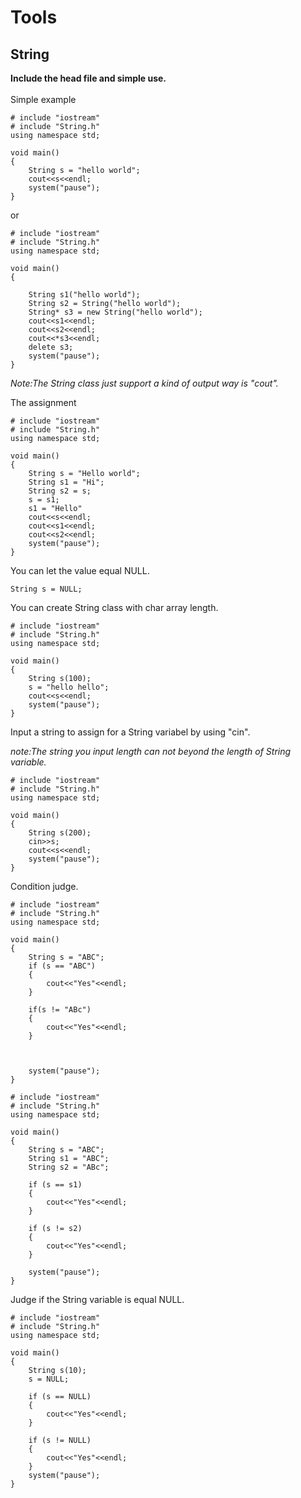 Tools
======
## String

**Include the head file and simple use.**<br><br>
Simple example
```
# include "iostream"
# include "String.h"
using namespace std;

void main()
{
	String s = "hello world";
	cout<<s<<endl;
	system("pause");
}
```
or

```
# include "iostream"
# include "String.h"
using namespace std;

void main()
{

	String s1("hello world");
	String s2 = String("hello world");
	String* s3 = new String("hello world");
	cout<<s1<<endl;
	cout<<s2<<endl;
	cout<<*s3<<endl;
	delete s3;
	system("pause");
}
```
*Note:The String class just support a kind of output way is "cout".*

The assignment

```
# include "iostream"
# include "String.h"
using namespace std;

void main()
{
	String s = "Hello world";
	String s1 = "Hi";
	String s2 = s;
	s = s1;
	s1 = "Hello"
	cout<<s<<endl;
	cout<<s1<<endl;
	cout<<s2<<endl;
	system("pause");
}
```
You can let the value equal NULL.

`
String s = NULL;
`

You can create String class with char array length.

```
# include "iostream"
# include "String.h"
using namespace std;

void main()
{
	String s(100);
	s = "hello hello";
	cout<<s<<endl;
	system("pause");
}
```

Input a string to assign for a String variabel by using "cin".

*note:The string  you input length can not beyond the length of String variable.*

```
# include "iostream"
# include "String.h"
using namespace std;

void main()
{
	String s(200);
	cin>>s;
	cout<<s<<endl;
	system("pause");
}
```

Condition judge.

```
# include "iostream"
# include "String.h"
using namespace std;

void main()
{
	String s = "ABC";
	if (s == "ABC")
	{
		cout<<"Yes"<<endl;
	}
	
	if(s != "ABc")
	{
		cout<<"Yes"<<endl;
	}

	

	system("pause");
}
```

```
# include "iostream"
# include "String.h"
using namespace std;

void main()
{
	String s = "ABC";
	String s1 = "ABC";
	String s2 = "ABc";

	if (s == s1)
	{
		cout<<"Yes"<<endl;
	}

	if (s != s2)
	{
		cout<<"Yes"<<endl;
	}

	system("pause");
}
```

Judge if the String variable is equal NULL.

```
# include "iostream"
# include "String.h"
using namespace std;

void main()
{
	String s(10);
	s = NULL;

	if (s == NULL)
	{
		cout<<"Yes"<<endl;
	}

	if (s != NULL)
	{
		cout<<"Yes"<<endl;
	}
	system("pause");
}
```
